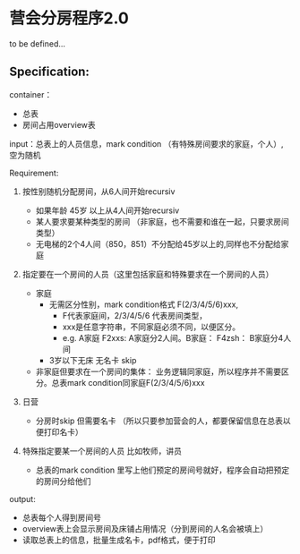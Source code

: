 营会分房程序2.0
=============

to be defined...

Specification:
--------------

container：
- 总表
- 房间占用overview表

input：总表上的人员信息，mark condition （有特殊房间要求的家庭，个人）, 空为随机

Requirement:
1. 按性别随机分配房间，从6人间开始recursiv
    - 如果年龄 45岁 以上从4人间开始recursiv
    - 某人要求要某种类型的房间 （非家庭，也不需要和谁在一起，只要求房间类型）
    - 无电梯的2个4人间（850，851）不分配给45岁以上的,同样也不分配给家庭

2. 指定要在一个房间的人员（这里包括家庭和特殊要求在一个房间的人员）
    - 家庭
       - 无需区分性别，mark condition格式 F(2/3/4/5/6)xxx, 
          - F代表家庭间，2/3/4/5/6 代表房间类型，
          - xxx是任意字符串，不同家庭必须不同，以便区分。
          - e.g. A家庭 F2xxs: A家庭分2人间。B家庭： F4zsh： B家庭分4人间
       - 3岁以下无床 无名卡 skip
    -  非家庭但要求在一个房间的集体： 业务逻辑同家庭，所以程序并不需要区分。总表mark condition同家庭F(2/3/4/5/6)xxx

3. 日营
    - 分房时skip 但需要名卡 （所以只要参加营会的人，都要保留信息在总表以便打印名卡）

4. 特殊指定要某一个房间的人员 比如牧师，讲员
    -  总表的mark condition 里写上他们预定的房间号就好，程序会自动把预定的房间分给他们

output:
- 总表每个人得到房间号
- overview表上会显示房间及床铺占用情况（分到房间的人名会被填上）
- 读取总表上的信息，批量生成名卡，pdf格式，便于打印

